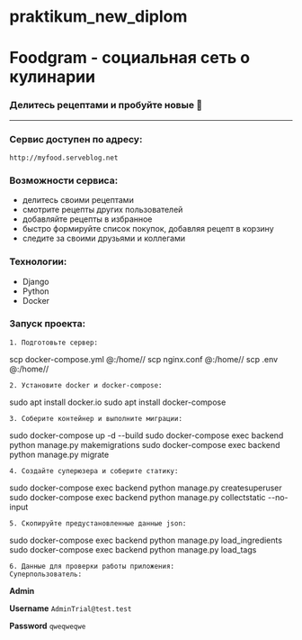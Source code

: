 # praktikum_new_diplom


# Foodgram - социальная сеть о кулинарии
### Делитесь рецептами и пробуйте новые 🍰
---
### Сервис доступен по адресу:

``http://myfood.serveblog.net``


### Возможности сервиса:
- делитесь своими рецептами
- смотрите рецепты других пользователей
- добавляйте рецепты в избранное
- быстро формируйте список покупок, добавляя рецепт в корзину
- следите за своими друзьями и коллегами

### Технологии:
- Django
- Python
- Docker

### Запуск проекта:

```
1. Подготовьте сервер:
```
scp docker-compose.yml <username>@<host>:/home/<username>/
scp nginx.conf <username>@<host>:/home/<username>/
scp .env <username>@<host>:/home/<username>/
```
2. Установите docker и docker-compose:
```
sudo apt install docker.io 
sudo apt install docker-compose
```
3. Соберите контейнер и выполните миграции:
```
sudo docker-compose up -d --build
sudo docker-compose exec backend python manage.py makemigrations
sudo docker-compose exec backend python manage.py migrate
```
4. Создайте суперюзера и соберите статику:
```
sudo docker-compose exec backend python manage.py createsuperuser
sudo docker-compose exec backend python manage.py collectstatic --no-input
```
5. Скопируйте предустановленные данные json:
```
sudo docker-compose exec backend python manage.py load_ingredients
sudo docker-compose exec backend python manage.py load_tags
```
6. Данные для проверки работы приложения:
Суперпользователь:
```
**Admin**

**Username** ``AdminTrial@test.test``

**Password** ``qweqweqwe``
```

